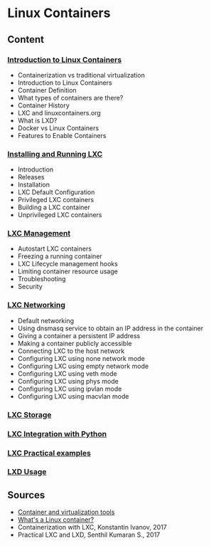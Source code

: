 # Linux Containers

## Content

### [Introduction to Linux Containers](./01_Introduction_to_Linux_Containers/README.md)
- Containerization vs traditional virtualization
- Introduction to Linux Containers
- Container Definition
- What types of containers are there?
- Container History
- LXC and linuxcontainers.org
- What is LXD?
- Docker vs Linux Containers
- Features to Enable Containers

### [Installing and Running LXC](./02_Installing_and_Running_LXC/README.md)
- Introduction
- Releases
- Installation
- LXC Default Configuration
- Privileged LXC containers
- Building a LXC container
- Unprivileged LXC containers

### [LXC Management](./03_LXC_Management/README.md)
- Autostart LXC containers
- Freezing a running container
- LXC Lifecycle management hooks
- Limiting container resource usage
- Troubleshooting
- Security

### [LXC Networking](./04_LXC_Networking/README.md)
- Default networking
- Using dnsmasq service to obtain an IP address in the container
- Giving a container a persistent IP address
- Making a container publicly accessible
- Connecting LXC to the host network
- Configuring LXC using none network mode
- Configuring LXC using empty network mode
- Configuring LXC using veth mode
- Configuring LXC using phys mode
- Configuring LXC using ipvlan mode
- Configuring LXC using macvlan mode


### [LXC Storage](./05_LXC_Storage/README.md)


### [LXC Integration with Python](./06_LXC_Integration_with_Python/README.md)

### [LXC Practical examples](./07_LXC_Practical_examples/README.md)

### [LXD Usage](./08_LXD_Usage/README.md)


## Sources
- [Container and virtualization tools](https://linuxcontainers.org/)
- [What's a Linux container?](https://www.redhat.com/en/topics/containers/whats-a-linux-container)
- Containerization with LXC, Konstantin Ivanov, 2017
- Practical LXC and LXD, Senthil Kumaran S., 2017
